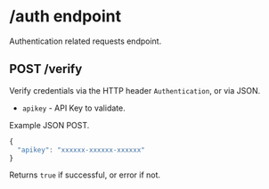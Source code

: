 # /auth endpoint

Authentication related requests endpoint.

## POST /verify

Verify credentials via the HTTP header `Authentication`, or via JSON.

* `apikey` - API Key to validate.

Example JSON POST.


```js
{
  "apikey": "xxxxxx-xxxxxx-xxxxxx"
}
```

Returns `true` if successful, or error if not.
